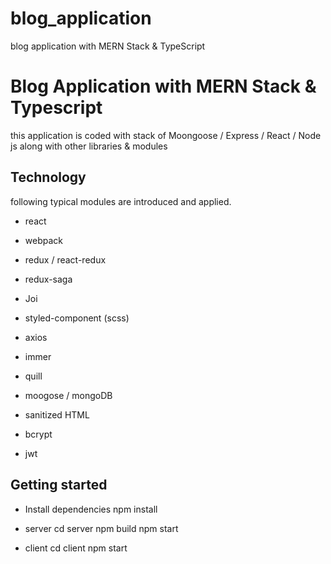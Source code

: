 # blog_application
blog application with MERN Stack &amp; TypeScript

# Blog Application with MERN Stack & Typescript
this application is coded with stack of Moongoose / Express / React / Node js along with other libraries & modules

## Technology
following typical modules are introduced and applied.

- react
- webpack
- redux / react-redux
- redux-saga
- Joi
- styled-component (scss)
- axios
- immer
- quill

- moogose / mongoDB
- sanitized HTML
- bcrypt
- jwt

## Getting started

- Install dependencies
npm install

- server
cd server
npm build
npm start

- client
cd client
npm start

